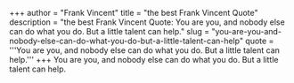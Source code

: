 +++
author = "Frank Vincent"
title = "the best Frank Vincent Quote"
description = "the best Frank Vincent Quote: You are you, and nobody else can do what you do. But a little talent can help."
slug = "you-are-you-and-nobody-else-can-do-what-you-do-but-a-little-talent-can-help"
quote = '''You are you, and nobody else can do what you do. But a little talent can help.'''
+++
You are you, and nobody else can do what you do. But a little talent can help.
